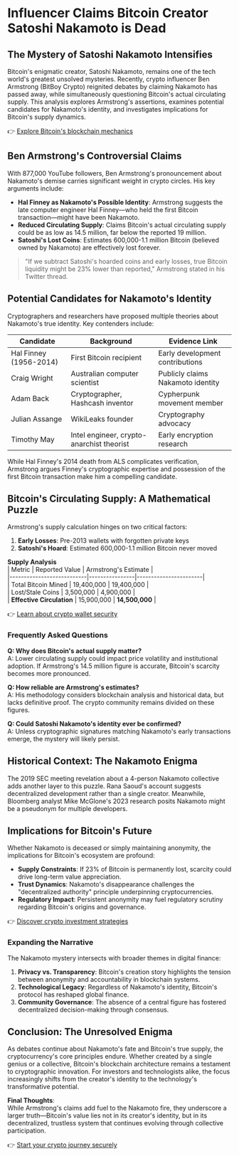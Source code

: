 # Influencer Claims Bitcoin Creator Satoshi Nakamoto is Dead  

## The Mystery of Satoshi Nakamoto Intensifies  

Bitcoin's enigmatic creator, Satoshi Nakamoto, remains one of the tech world's greatest unsolved mysteries. Recently, crypto influencer Ben Armstrong (BitBoy Crypto) reignited debates by claiming Nakamoto has passed away, while simultaneously questioning Bitcoin's actual circulating supply. This analysis explores Armstrong's assertions, examines potential candidates for Nakamoto's identity, and investigates implications for Bitcoin's supply dynamics.  

👉 [Explore Bitcoin's blockchain mechanics](https://bit.ly/okx-bonus)  

## Ben Armstrong's Controversial Claims  

With 877,000 YouTube followers, Ben Armstrong's pronouncement about Nakamoto's demise carries significant weight in crypto circles. His key arguments include:  

- **Hal Finney as Nakamoto's Possible Identity**: Armstrong suggests the late computer engineer Hal Finney—who held the first Bitcoin transaction—might have been Nakamoto.  
- **Reduced Circulating Supply**: Claims Bitcoin's actual circulating supply could be as low as 14.5 million, far below the reported 19 million.  
- **Satoshi's Lost Coins**: Estimates 600,000-1.1 million Bitcoin (believed owned by Nakamoto) are effectively lost forever.  

> "If we subtract Satoshi's hoarded coins and early losses, true Bitcoin liquidity might be 23% lower than reported," Armstrong stated in his Twitter thread.  

## Potential Candidates for Nakamoto's Identity  

Cryptographers and researchers have proposed multiple theories about Nakamoto's true identity. Key contenders include:  

| Candidate              | Background                                | Evidence Link                     |  
|-----------------------|-------------------------------------------|-----------------------------------|  
| Hal Finney (1956-2014)| First Bitcoin recipient                   | Early development contributions   |  
| Craig Wright          | Australian computer scientist             | Publicly claims Nakamoto identity |  
| Adam Back             | Cryptographer, Hashcash inventor          | Cypherpunk movement member        |  
| Julian Assange        | WikiLeaks founder                         | Cryptography advocacy             |  
| Timothy May           | Intel engineer, crypto-anarchist theorist | Early encryption research         |  

While Hal Finney's 2014 death from ALS complicates verification, Armstrong argues Finney's cryptographic expertise and possession of the first Bitcoin transaction make him a compelling candidate.  

## Bitcoin's Circulating Supply: A Mathematical Puzzle  

Armstrong's supply calculation hinges on two critical factors:  

1. **Early Losses**: Pre-2013 wallets with forgotten private keys  
2. **Satoshi's Hoard**: Estimated 600,000-1.1 million Bitcoin never moved  

**Supply Analysis**  
| Metric                      | Reported Value | Armstrong's Estimate |  
|---------------------------|----------------|-----------------------|  
| Total Bitcoin Mined       | 19,400,000      | 19,400,000             |  
| Lost/Stale Coins          | 3,500,000       | 4,900,000              |  
| **Effective Circulation** | 15,900,000      | **14,500,000**         |  

👉 [Learn about crypto wallet security](https://bit.ly/okx-bonus)  

### Frequently Asked Questions  

**Q: Why does Bitcoin's actual supply matter?**  
A: Lower circulating supply could impact price volatility and institutional adoption. If Armstrong's 14.5 million figure is accurate, Bitcoin's scarcity becomes more pronounced.  

**Q: How reliable are Armstrong's estimates?**  
A: His methodology considers blockchain analysis and historical data, but lacks definitive proof. The crypto community remains divided on these figures.  

**Q: Could Satoshi Nakamoto's identity ever be confirmed?**  
A: Unless cryptographic signatures matching Nakamoto's early transactions emerge, the mystery will likely persist.  

## Historical Context: The Nakamoto Enigma  

The 2019 SEC meeting revelation about a 4-person Nakamoto collective adds another layer to this puzzle. Rana Saoud's account suggests decentralized development rather than a single creator. Meanwhile, Bloomberg analyst Mike McGlone's 2023 research posits Nakamoto might be a pseudonym for multiple developers.  

## Implications for Bitcoin's Future  

Whether Nakamoto is deceased or simply maintaining anonymity, the implications for Bitcoin's ecosystem are profound:  

- **Supply Constraints**: If 23% of Bitcoin is permanently lost, scarcity could drive long-term value appreciation.  
- **Trust Dynamics**: Nakamoto's disappearance challenges the "decentralized authority" principle underpinning cryptocurrencies.  
- **Regulatory Impact**: Persistent anonymity may fuel regulatory scrutiny regarding Bitcoin's origins and governance.  

👉 [Discover crypto investment strategies](https://bit.ly/okx-bonus)  

### Expanding the Narrative  

The Nakamoto mystery intersects with broader themes in digital finance:  

1. **Privacy vs. Transparency**: Bitcoin's creation story highlights the tension between anonymity and accountability in blockchain systems.  
2. **Technological Legacy**: Regardless of Nakamoto's identity, Bitcoin's protocol has reshaped global finance.  
3. **Community Governance**: The absence of a central figure has fostered decentralized decision-making through consensus.  

## Conclusion: The Unresolved Enigma  

As debates continue about Nakamoto's fate and Bitcoin's true supply, the cryptocurrency's core principles endure. Whether created by a single genius or a collective, Bitcoin's blockchain architecture remains a testament to cryptographic innovation. For investors and technologists alike, the focus increasingly shifts from the creator's identity to the technology's transformative potential.  

**Final Thoughts**:  
While Armstrong's claims add fuel to the Nakamoto fire, they underscore a larger truth—Bitcoin's value lies not in its creator's identity, but in its decentralized, trustless system that continues evolving through collective participation.  

👉 [Start your crypto journey securely](https://bit.ly/okx-bonus)